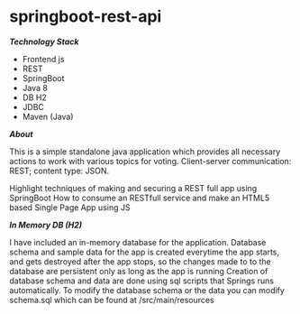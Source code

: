 
# springboot-rest-api


***Technology Stack***

* Frontend	js 
 * REST	
 * SpringBoot 
 * Java 8 
 * DB	H2 
 * JDBC 
 * Maven (Java)

***About***

This is a simple standalone java application which provides all necessary actions to work with various topics for voting.
Client-server communication: REST; content type: JSON.

Highlight techniques of making and securing a REST full app using SpringBoot How to consume an RESTfull service and make an HTML5 based Single Page App using JS

***In Memory DB (H2)***

I have included an in-memory database for the application. Database schema and sample data for the app is created everytime the app starts, and gets destroyed after the app stops, so the changes made to to the database are persistent only as long as the app is running Creation of database schema and data are done using sql scripts that Springs runs automatically. To modify the database schema or the data you can modify schema.sql which can be found at /src/main/resources
